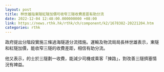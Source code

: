 ```yaml
---
layout: post
title: 林世雄指東隧紅隧加價可收窄三隧收費差距有助分流
date: 2022-12-04 12:48:00.000000000 +08:00
link: https://news.rthk.hk/rthk/ch/component/k2/1678382-20221204.htm
categories: rthk
---
```


政府提出分階段實施三條過海隧道分流措施。運輸及物流局局長林世雄表示，東隧和紅隧加價，能收窄三隧的收費差距，相信有助分流。

他又表示，的士於三隧劃一收費，能減少司機或乘客「揀路」，對改善三隧擠塞情況有裨益。

